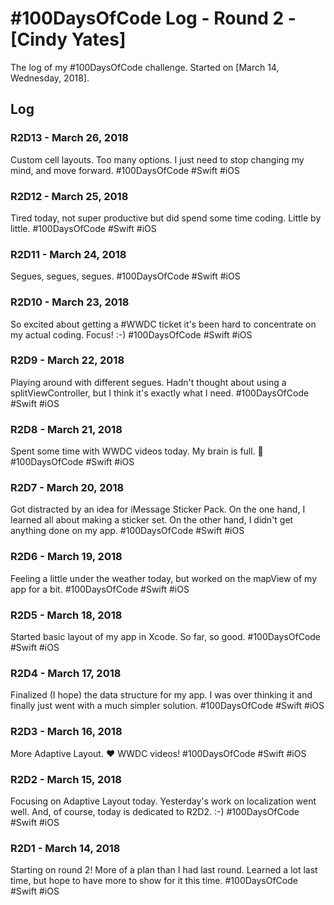 # #100DaysOfCode Log - Round 2 - [Cindy Yates]

The log of my #100DaysOfCode challenge. Started on [March 14, Wednesday, 2018].

## Log

### R2D13 - March 26, 2018
Custom cell layouts. Too many options. I just need to stop changing my mind, and move forward. #100DaysOfCode #Swift #iOS

### R2D12 - March 25, 2018
Tired today, not super productive but did spend some time coding. Little by little. #100DaysOfCode #Swift #iOS

### R2D11 - March 24, 2018
Segues, segues, segues. #100DaysOfCode #Swift #iOS

### R2D10 - March 23, 2018
So excited about getting a #WWDC ticket it's been hard to concentrate on my actual coding. Focus! :-) #100DaysOfCode #Swift #iOS

### R2D9 - March 22, 2018
Playing around with different segues. Hadn't thought about using a splitViewController, but I think it's exactly what I need. #100DaysOfCode #Swift #iOS

### R2D8 - March 21, 2018
Spent some time with WWDC videos today. My brain is full. 🧠 #100DaysOfCode #Swift #iOS

### R2D7 - March 20, 2018
Got distracted by an idea for iMessage Sticker Pack. On the one hand, I learned all about making a sticker set. On the other hand, I didn't get anything done on my app. #100DaysOfCode #Swift #iOS

### R2D6 - March 19, 2018
Feeling a little under the weather today, but worked on the mapView of my app for a bit. #100DaysOfCode #Swift #iOS

### R2D5 - March 18, 2018
Started basic layout of my app in Xcode. So far, so good. #100DaysOfCode #Swift #iOS

### R2D4 - March 17, 2018
Finalized (I hope) the data structure for my app. I was over thinking it and finally just went with a much simpler solution. #100DaysOfCode #Swift #iOS

### R2D3 - March 16, 2018
More Adaptive Layout. ❤️ WWDC videos! #100DaysOfCode #Swift #iOS

### R2D2 - March 15, 2018
Focusing on Adaptive Layout today. Yesterday's work on localization went well. And, of course, today is dedicated to R2D2. :-) #100DaysOfCode #Swift #iOS

### R2D1 - March 14, 2018
Starting on round 2! More of a plan than I had last round. Learned a lot last time, but hope to have more to show for it this time. #100DaysOfCode #Swift #iOS

